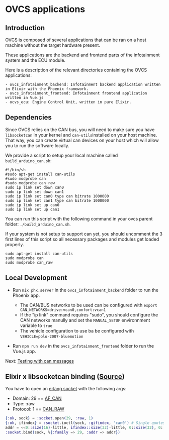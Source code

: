 # OVCS applications

## Introduction

OVCS is composed of several applications that can be ran on a host machine without the target hardware present.

These applications are the backend and frontend parts of the infotainment system and the ECU module.

Here is a description of the relevant directories containing the OVCS applications:

```
- ovcs_infotainment_backend: Infotainment backend application written in Elixir with the Phoenix framework.
- ovcs_infotainment_frontend: Infotainment frontend application written in Vue.js
- ocvs_ecu: Engine Control Unit, written in pure Elixir.
```

## Dependencies

Since OVCS relies on the CAN bus, you will need to make sure you have `libsocketcan` in your kernel and `can-utils`installed on your host machine. That way, you can create virtual can devices on your host which will allow you to run the software locally.

We provide a script to setup your local machine called `build_arduino_can.sh`:

```
#!/bin/sh
#sudo apt-get install can-utils
#sudo modprobe can
#sudo modprobe can_raw
sudo ip link set down can0
sudo ip link set down can1
sudo ip link set can0 type can bitrate 1000000
sudo ip link set can1 type can bitrate 1000000
sudo ip link set up can0
sudo ip link set up can1
```

You can run this script with the following command in your ovcs parent folder: `./build_arduino_can.sh`.

If your system is not setup to support can yet, you should uncomment the 3 first lines of this script so all necessary packages and modules get loaded properly.

```
sudo apt-get install can-utils
sudo modprobe can
sudo modprobe can_raw
```

## Local Development

* Run `mix phx.server` in the  `ovcs_infotainment_backend` folder to run the Phoenix app.
    * The CAN/BUS networks to be used can be configured with `export CAN_NETWORKS=drive:vcan0,confort:vcan1`
    * If the "ip link" command requires "sudo", you should configure the CAN networks manully and set the `MANUAL_SETUP` environnment variable to `true`
    * The vehicle configuration to use ba be configured with `VEHICLE=polo-2007-bluemotion`

* Run `npm run dev` in the `ovcs_infotainment_frontend` folder to run the Vue.js app.

Next: [Testing with can messages](./testing_can_messages.md)

## Elixir x libsocketcan binding ([Source](https://elixirforum.com/t/erlang-socket-module-for-socketcan-on-nerves-device/57294))

You have to open an [erlang socket](https://www.erlang.org/doc/man/socket) with the following args: 

* Domain: 29 == [AF_CAN](https://github.com/linux-can/linux/blob/56cfd2507d3e720f4b1dbf9513e00680516a0826/include/linux/socket.h#L193)
* Type: :raw
* Protocol: 1 ==  [CAN_RAW](https://github.com/linux-can/linux/blob/56cfd2507d3e720f4b1dbf9513e00680516a0826/include/uapi/linux/can.h#L154)

```elixir
{:ok, sock} = :socket.open(29, :raw, 1)
{:ok, ifindex} = :socket.ioctl(sock, :gifindex, 'can0') # Single quotes matters, you need a charlist not a binary
addr = <<0::size(16)-little, ifindex::size(32)-little, 0::size(32), 0::size(32), 0::size(64)>>
:socket.bind(sock, %{:family => 29, :addr => addr})
```